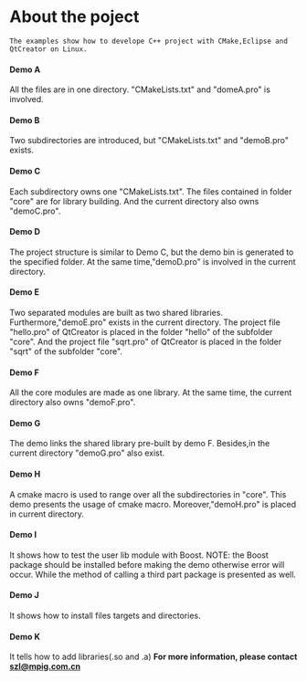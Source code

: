 # About the poject
```
The examples show how to develope C++ project with CMake,Eclipse and QtCreator on Linux.
```

#### Demo A
All the files are in one directory.  "CMakeLists.txt" and "domeA.pro" is involved.
#### Demo B
Two subdirectories are introduced, but "CMakeLists.txt" and "demoB.pro" exists.
#### Demo C
Each subdirectory owns one "CMakeLists.txt". The files contained in folder "core" are for library building.
And the current directory also owns "demoC.pro".
#### Demo D
The project structure is similar to Demo C, but the demo bin is generated to the specified folder.
At the same time,"demoD.pro" is involved in the current directory.
#### Demo E
Two separated modules are built as two shared libraries. 
Furthermore,"demoE.pro" exists in the current directory.
The project file "hello.pro" of QtCreator is placed in the folder "hello" of the subfolder "core".
And the project file "sqrt.pro" of QtCreator is placed in the folder "sqrt" of the subfolder "core".
#### Demo F
All the core modules are made as one library.
At the same time, the current directory also owns "demoF.pro".
#### Demo G
The demo links the shared library pre-built by demo F.
Besides,in the current directory "demoG.pro" also exist.
#### Demo H
A cmake macro is used to range over all the subdirectories in "core". This demo presents the usage of cmake macro.
Moreover,"demoH.pro" is placed in current directory.
#### Demo I
It shows how to test the user lib module with Boost. NOTE: the Boost package should be installed before making the demo otherwise error will occur. While the method of calling a third part package is presented as well. 
#### Demo J
It shows how to install files targets and directories.
#### Demo K
It tells how to add libraries(.so and .a)
**For more information, please contact [szl@mpig.com.cn](http://mpig.com.cn)**
